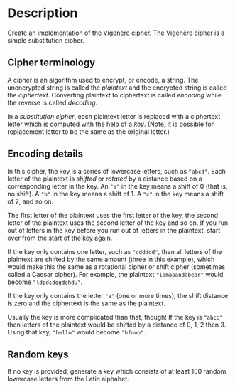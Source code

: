 # Description

Create an implementation of the [Vigenère cipher][wiki].
The Vigenère cipher is a simple substitution cipher.

## Cipher terminology

A cipher is an algorithm used to encrypt, or encode, a string.
The unencrypted string is called the _plaintext_ and the encrypted string is called the _ciphertext_.
Converting plaintext to ciphertext is called _encoding_ while the reverse is called _decoding_.

In a _substitution cipher_, each plaintext letter is replaced with a ciphertext letter which is computed with the help of a _key_.
(Note, it is possible for replacement letter to be the same as the original letter.)

## Encoding details

In this cipher, the key is a series of lowercase letters, such as `"abcd"`.
Each letter of the plaintext is _shifted_ or _rotated_ by a distance based on a corresponding letter in the key.
An `"a"` in the key means a shift of 0 (that is, no shift).
A `"b"` in the key means a shift of 1.
A `"c"` in the key means a shift of 2, and so on.

The first letter of the plaintext uses the first letter of the key, the second letter of the plaintext uses the second letter of the key and so on.
If you run out of letters in the key before you run out of letters in the plaintext, start over from the start of the key again.

If the key only contains one letter, such as `"dddddd"`, then all letters of the plaintext are shifted by the same amount (three in this example), which would make this the same as a rotational cipher or shift cipher (sometimes called a Caesar cipher).
For example, the plaintext `"iamapandabear"` would become `"ldpdsdqgdehdu"`.

If the key only contains the letter `"a"` (one or more times), the shift distance is zero and the ciphertext is the same as the plaintext.

Usually the key is more complicated than that, though!
If the key is `"abcd"` then letters of the plaintext would be shifted by a distance of 0, 1, 2 then 3.
Using that key, `"hello"` would become `"hfnoo"`.

## Random keys

If no key is provided, generate a key which consists of at least 100 random lowercase letters from the Latin alphabet.

[wiki]: https://en.wikipedia.org/wiki/Vigen%C3%A8re_cipher
